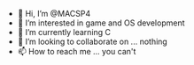- 👋 Hi, I’m @MACSP4
- 👀 I’m interested in game and OS development
- 🌱 I’m currently learning C
- 💞️ I’m looking to collaborate on ... nothing
- 📫 How to reach me ... you can't

<!---
MACSP4/MACSP4 is a ✨ special ✨ repository because its `README.md` (this file) appears on your GitHub profile.
You can click the Preview link to take a look at your changes.
--->
